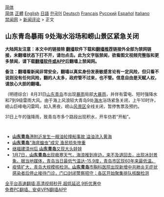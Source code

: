  <!-- 面包屑导航 --> <div class="breadcrumb"><!-- GTranslate: https://gtranslate.io/ -->  <div class="switcher notranslate">  <div class="selected">  <a href="#" onclick="return false;"> 简体</a>  </div>  <div class="option">  <a href="https://www.bannedbook.org" onclick="doGTranslate('zh-CN|zh-CN');jQuery('div.switcher div.selected a').html(jQuery(this).html());return false;" title="简体中文" class="nturl selected"> 简体</a>  <a href="https://www.bannedbook.org/zh-tw/" onclick="doGTranslate('zh-CN|zh-TW');jQuery('div.switcher div.selected a').html(jQuery(this).html());return false;" title="繁體中文" class="nturl"> 正體</a>  <a href="https://www.bannedbook.org/en/" onclick="doGTranslate('zh-CN|en');jQuery('div.switcher div.selected a').html(jQuery(this).html());return false;" title="English" class="nturl"> English</a>  <a href="https://www.bannedbook.org/ja/" onclick="doGTranslate('zh-CN|ja');jQuery('div.switcher div.selected a').html(jQuery(this).html());return false;" title="日本語" class="nturl"> 日語</a>  <a href="https://www.bannedbook.org/ko/" onclick="doGTranslate('zh-CN|ko');jQuery('div.switcher div.selected a').html(jQuery(this).html());return false;" title="한국어" class="nturl"> 한국어</a>  <a href="https://www.bannedbook.org/de/" onclick="doGTranslate('zh-CN|de');jQuery('div.switcher div.selected a').html(jQuery(this).html());return false;" title="Deutsch" class="nturl"> Deutsch</a>  <a href="https://www.bannedbook.org/fr/" onclick="doGTranslate('zh-CN|fr');jQuery('div.switcher div.selected a').html(jQuery(this).html());return false;" title="Français" class="nturl"> Français</a>  <a href="https://www.bannedbook.org/ru/" onclick="doGTranslate('zh-CN|ru');jQuery('div.switcher div.selected a').html(jQuery(this).html());return false;" title="Русский" class="nturl"> Русский</a>  <a href="https://www.bannedbook.org/es/" onclick="doGTranslate('zh-CN|es');jQuery('div.switcher div.selected a').html(jQuery(this).html());return false;" title="Español" class="nturl"> Español</a>  <a href="https://www.bannedbook.org/it/" onclick="doGTranslate('zh-CN|it');jQuery('div.switcher div.selected a').html(jQuery(this).html());return false;" title="Italiano" class="nturl"> Italiano</a>  </div>  </div>      <div class='breadcrumb-sub'><!-- Breadcrumb NavXT 6.3.0 --> <a href="https://www.bannedbook.org/" class="home">禁闻网</a> &gt; <a href="https://www.bannedbook.org/bnews/comments/" class="category">新闻评论</a> &gt; 正文</div></div><h2>山东青岛暴雨 9处海水浴场和崂山景区紧急关闭</h2> <p class="notice"><b>大陆网友注意：本文中的链接除 <a href="https://github.com/bannedbook/fanqiang" >翻墙</a>软件下载和<a href="https://github.com/killgcd/justmysocks/blob/master/README.md">翻墙推荐</a>链接外全部为禁网链接，未翻墙状态下打不开，请勿点击。此为文字版禁闻，欲看图文视频完整版和更多禁闻，请下载<a href="https://github.com/bannedbook/fanqiang">翻墙软件或APP</a>后翻墙上禁闻网。</p><p>备注：翻墙看新闻非常安全，翻墙以真实身份发表敏感言论有一定风险，但只看不说则没有任何风险，翻的人太多，政府管不过来，也不管。信息自由是天赋人权，请放心大胆的翻墙。</b></p>  <div class="entry"> <p>              <a href="https://i2.wp.com/upload-images-bucket-v64rleca837do.s3.eu-west-1.amazonaws.com/wp-content/uploads/2021/08/31141443/maxresdefault-52.jpg?fit=1280%2C720&#038;ssl=1" data-caption=""></a>                            </p> <p>（明德综合）8月31日<a href="https://www.bannedbook.org/bnews/tag/%e5%b1%b1%e4%b8%9c/" class="st_tag internal_tag" rel="tag" title="标签 山东 下的日志">山东</a><a href="https://www.bannedbook.org/bnews/tag/%e9%9d%92%e5%b2%9b/" class="st_tag internal_tag" rel="tag" title="标签 青岛 下的日志">青岛</a>市出现<a href="https://www.bannedbook.org/bnews/tag/%E6%9A%B4%E9%9B%A8/" class="st_tag internal_tag" rel="tag" title="标签 暴雨 下的日志">暴雨</a>局部<a href="https://www.bannedbook.org/bnews/tag/%e5%a4%a7%e6%9a%b4%e9%9b%a8/" class="st_tag internal_tag" rel="tag" title="标签 大暴雨 下的日志">大暴雨</a>，并伴有雷电、短时强降水和7到9级雷雨大风。由于海上风浪较大青岛9处<a href="https://www.bannedbook.org/bnews/tag/%E6%B5%B7%E6%B0%B4/" class="st_tag internal_tag" rel="tag" title="标签 海水 下的日志">海水</a>浴场紧急关闭，上午10时许，崂山巨峰电闪雷鸣，如入黑夜，崂山<a href="https://www.bannedbook.org/bnews/tag/%E9%A3%8E%E6%99%AF%E5%8C%BA/" class="st_tag internal_tag" rel="tag" title="标签 风景区 下的日志">风景区</a>全线关闭，暂停售票及预约。</p>  <p>31日上午的强降雨，致青岛市多个路段出现积水，开车仿若“开船”。</p> <p>&nbsp;</p>  <ul class='op-related-articles' title='相关阅读'> <li><a href='https://www.bannedbook.org/bnews/ssgc/20210428/1535591.html' target='_blank'><b>山东青岛</b>港附近发生一艘油轮撞船事故 溢油流入黄海</a></li> <li><a href='https://www.bannedbook.org/bnews/cnnews/20210317/1506681.html' target='_blank'><b>山东青岛</b>“海底蝗虫”成灾 渔民损失惨重</a></li> <li><a href='https://www.bannedbook.org/bnews/cnnews/20210201/1478799.html' target='_blank'>继福建漳州后 <b>山东青岛</b>又现大头娃娃</a></li> <li><a href='https://www.bannedbook.org/bnews/bannedvideo/20210108/1463523.html' target='_blank'>1月7日，<b>山东青岛</b>出现极寒天气，海浪推到岸边，来不及退回去，出现冰封景象。据当地媒体，青岛当日最低气温达-15.9度，青岛市区现60年来最低温。</a></li> <li><a href='https://www.bannedbook.org/bnews/bannedvideo/20201012/1412368.html' target='_blank'>疫情扩大，青岛大规模核检测。<b>山东青岛</b>市胸科医院出现新增中共肺炎无症状感染者后停止接待门诊，门口封闭警察把守；各区开始聚集排队核酸检测</a></li> </ul> <p class="texttj"> <a href="https://github.com/bannedbook/fanqiang/wiki/V2ray%E6%9C%BA%E5%9C%BA" target="_blank">全平台高速翻墙:高清视频秒开,超低延迟,9折优惠中</a><br/> <a href="https://github.com/bannedbook/fanqiang/wiki/%E7%A6%81%E9%97%BB%E7%BD%91%E5%AE%89%E5%8D%93%E7%BF%BB%E5%A2%99%E6%96%B0%E9%97%BBAPP" target="_blank">免费PC翻墙、安卓VPN翻墙APP</a></p><p></p> <a name='sharetosocial'></a>  <div style="margin-bottom:5px;padding-bottom:5px;clear:both"> <div id="archive-pix-1" class="banner-ads"> <!-- AuctionX Display platform tag START --> <div id="26318x728x90x621x_ADSLOT2" clicktrack="%%CLICK_URL_ESC%%"></div> <!-- AuctionX Display platform tag END --> </div> <div id="archive-pix-2" class="banner-ads"> <!-- AuctionX Display platform tag START --> <div id="26315x300x250x621x_ADSLOT2" clicktrack="%%CLICK_URL_ESC%%"></div> <!-- AuctionX Display platform tag END --> </div> </div>  <div id="archive-pix-1" class="banner-ads"> <!-- AuctionX Display platform tag START --> <div id="26318x728x90x621x_ADSLOT3" clicktrack="%%CLICK_URL_ESC%%"></div> <!-- AuctionX Display platform tag END --> </div> </div><!--END ENTRY--> 